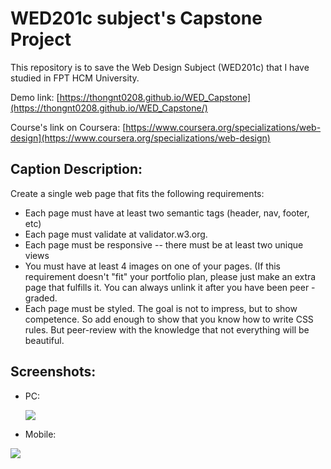 # WED201c subject's Capstone Project

This repository is to save the Web Design Subject (WED201c) that I have studied in FPT HCM University.

Demo link: [https://thongnt0208.github.io/WED_Capstone](https://thongnt0208.github.io/WED_Capstone/)

Course's link on Coursera: [https://www.coursera.org/specializations/web-design](https://www.coursera.org/specializations/web-design)

## Caption Description: 
Create a single web page that fits the following requirements:
- Each page must have at least two semantic tags (header, nav, footer, etc)
- Each page must validate at validator.w3.org.
- Each page must be responsive -- there must be at least two unique views
- You must have at least 4 images on one of your pages.  (If this requirement doesn't "fit" your portfolio plan, please just make an extra page that fulfills it.  You can always unlink it after you have been peer -graded.
- Each page must be styled.  The goal is not to impress, but to show competence.  So add enough to show that you know how to write CSS rules.  But peer-review with the knowledge that not everything will be beautiful.

## Screenshots:
- PC:

  <img src="https://github.com/thongnt0208/WED_Capstone/blob/main/screenshots/wed-capstone-pc.gif"></img>
- Mobile:

 <img src="https://github.com/thongnt0208/WED_Capstone/blob/main/screenshots/wed-capstone-mobile.gif"></img>
